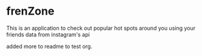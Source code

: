 # frenZone

This is an application to check out popular hot spots around you using your friends data from instagram's api

added more to readme to test org.
